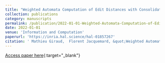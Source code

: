 ```yaml
---
title: "Weighted Automata Computation of Edit Distances with Consolidations and Fragmentations"
collection: publications
category: manuscripts
permalink: /publication/2022-01-01-Weighted-Automata-Computation-of-Edit-Distances-with-Consolidations-and-Fragmentations
date: 2022-01-01
venue: 'Information and Computation'
paperurl: 'https://inria.hal.science/hal-01857267'
citation: ' Mathieu Giraud,  Florent Jacquemard, &quot;Weighted Automata Computation of Edit Distances with Consolidations and Fragmentations.&quot; Information and Computation, 2022.'
---
```

[Access paper here](https://inria.hal.science/hal-01857267){:target="_blank"}
